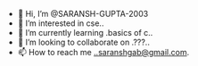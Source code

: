 - 👋 Hi, I’m @SARANSH-GUPTA-2003
- 👀 I’m interested in cse..
- 🌱 I’m currently learning .basics of c..
- 💞️ I’m looking to collaborate on .???..
- 📫 How to reach me ..saranshgab@gmail.com.

<!---
SARANSH-GUPTA-2003/SARANSH-GUPTA-2003 is a ✨ special ✨ repository because its `README.md` (this file) appears on your GitHub profile.
You can click the Preview link to take a look at your changes.
--->
